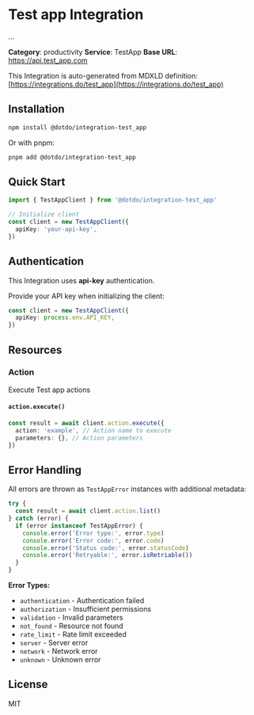 # Test app Integration

...

**Category**: productivity
**Service**: TestApp
**Base URL**: https://api.test_app.com

This Integration is auto-generated from MDXLD definition: [https://integrations.do/test_app](https://integrations.do/test_app)

## Installation

```bash
npm install @dotdo/integration-test_app
```

Or with pnpm:

```bash
pnpm add @dotdo/integration-test_app
```

## Quick Start

```typescript
import { TestAppClient } from '@dotdo/integration-test_app'

// Initialize client
const client = new TestAppClient({
  apiKey: 'your-api-key',
})
```

## Authentication

This Integration uses **api-key** authentication.

Provide your API key when initializing the client:

```typescript
const client = new TestAppClient({
  apiKey: process.env.API_KEY,
})
```

## Resources

### Action

Execute Test app actions

#### `action.execute()`

```typescript
const result = await client.action.execute({
  action: 'example', // Action name to execute
  parameters: {}, // Action parameters
})
```

## Error Handling

All errors are thrown as `TestAppError` instances with additional metadata:

```typescript
try {
  const result = await client.action.list()
} catch (error) {
  if (error instanceof TestAppError) {
    console.error('Error type:', error.type)
    console.error('Error code:', error.code)
    console.error('Status code:', error.statusCode)
    console.error('Retryable:', error.isRetriable())
  }
}
```

**Error Types:**

- `authentication` - Authentication failed
- `authorization` - Insufficient permissions
- `validation` - Invalid parameters
- `not_found` - Resource not found
- `rate_limit` - Rate limit exceeded
- `server` - Server error
- `network` - Network error
- `unknown` - Unknown error

## License

MIT
